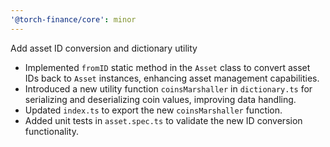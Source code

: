 ```yaml
---
'@torch-finance/core': minor
---
```


Add asset ID conversion and dictionary utility

- Implemented `fromID` static method in the `Asset` class to convert asset IDs back to `Asset` instances, enhancing asset management capabilities.
- Introduced a new utility function `coinsMarshaller` in `dictionary.ts` for serializing and deserializing coin values, improving data handling.
- Updated `index.ts` to export the new `coinsMarshaller` function.
- Added unit tests in `asset.spec.ts` to validate the new ID conversion functionality.
